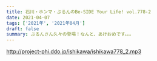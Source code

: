 ```yaml
---
title: 石川・ホンマ・ぶるんのBe-SIDE Your Life! vol.778-2
date: 2021-04-07
tags: ['2021年', '2021年04月']
draft: false
summary: ぶるんさん久々の登場！なんと、あけおめです。。。
---
```


http://project-phi.ddo.jp/ishikawa/ishikawa778_2.mp3
